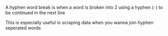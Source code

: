 A hyphen word break is when a word is broken into 2 using a hyphen (`-`) to be continued in the next line

This is especially useful in scraping data when you wanna join hyphen seperated words